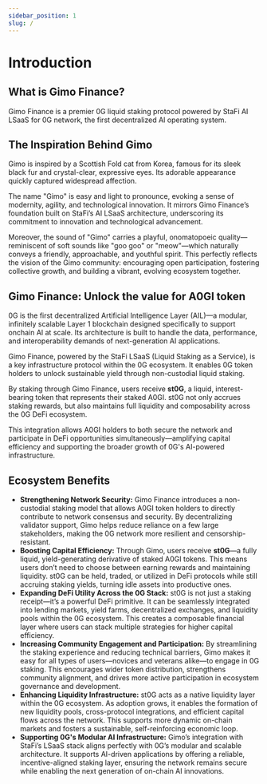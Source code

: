```yaml
---
sidebar_position: 1
slug: /
---
```


# Introduction

## What is Gimo Finance?

Gimo Finance is a premier 0G liquid staking protocol powered by StaFi AI LSaaS for 0G network, the first decentralized AI operating system.

## The Inspiration Behind Gimo

Gimo is inspired by a Scottish Fold cat from Korea, famous for its sleek black fur and crystal-clear, expressive eyes. Its adorable appearance quickly captured widespread affection.

The name "Gimo" is easy and light to pronounce, evoking a sense of modernity, agility, and technological innovation. It mirrors Gimo Finance’s foundation built on StaFi’s AI LSaaS architecture, underscoring its commitment to innovation and technological advancement.

Moreover, the sound of "Gimo" carries a playful, onomatopoeic quality—reminiscent of soft sounds like "goo goo" or "meow"—which naturally conveys a friendly, approachable, and youthful spirit. This perfectly reflects the vision of the Gimo community: encouraging open participation, fostering collective growth, and building a vibrant, evolving ecosystem together.

## Gimo Finance: Unlock the value for A0GI token

0G is the first decentralized Artificial Intelligence Layer (AIL)—a modular, infinitely scalable Layer 1 blockchain designed specifically to support onchain AI at scale. Its architecture is built to handle the data, performance, and interoperability demands of next-generation AI applications.

Gimo Finance, powered by the StaFi LSaaS (Liquid Staking as a Service), is a key infrastructure protocol within the 0G ecosystem. It enables 0G token holders to unlock sustainable yield through non-custodial liquid staking.

By staking through Gimo Finance, users receive **st0G**, a liquid, interest-bearing token that represents their staked A0GI. st0G not only accrues staking rewards, but also maintains full liquidity and composability across the 0G DeFi ecosystem.

This integration allows A0GI holders to both secure the network and participate in DeFi opportunities simultaneously—amplifying capital efficiency and supporting the broader growth of 0G's AI-powered infrastructure.

## Ecosystem Benefits

- **Strengthening Network Security:** Gimo Finance introduces a non-custodial staking model that allows A0GI token holders to directly contribute to network consensus and security. By decentralizing validator support, Gimo helps reduce reliance on a few large stakeholders, making the 0G network more resilient and censorship-resistant.
- **Boosting Capital Efficiency:** Through Gimo, users receive **st0G**—a fully liquid, yield-generating derivative of staked A0GI tokens. This means users don’t need to choose between earning rewards and maintaining liquidity. st0G can be held, traded, or utilized in DeFi protocols while still accruing staking yields, turning idle assets into productive ones.
- **Expanding DeFi Utility Across the 0G Stack:** st0G is not just a staking receipt—it’s a powerful DeFi primitive. It can be seamlessly integrated into lending markets, yield farms, decentralized exchanges, and liquidity pools within the 0G ecosystem. This creates a composable financial layer where users can stack multiple strategies for higher capital efficiency.
- **Increasing Community Engagement and Participation:** By streamlining the staking experience and reducing technical barriers, Gimo makes it easy for all types of users—novices and veterans alike—to engage in 0G staking. This encourages wider token distribution, strengthens community alignment, and drives more active participation in ecosystem governance and development.
- **Enhancing Liquidity Infrastructure:** st0G acts as a native liquidity layer within the 0G ecosystem. As adoption grows, it enables the formation of new liquidity pools, cross-protocol integrations, and efficient capital flows across the network. This supports more dynamic on-chain markets and fosters a sustainable, self-reinforcing economic loop.
- **Supporting 0G's Modular AI Infrastructure:** Gimo’s integration with StaFi’s LSaaS stack aligns perfectly with 0G’s modular and scalable architecture. It supports AI-driven applications by offering a reliable, incentive-aligned staking layer, ensuring the network remains secure while enabling the next generation of on-chain AI innovations.
